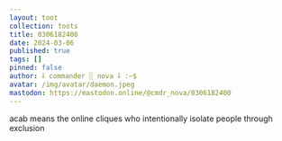 ```yaml
---
layout: toot
collection: toots
title: 0306182400
date: 2024-03-06
published: true
tags: []
pinned: false
author: ⸸ commander ░ nova ⸸ :~$
avatar: /img/avatar/daemon.jpeg
mastodon: https://mastodon.online/@cmdr_nova/0306182400
---
```


acab means the online cliques who intentionally isolate people through exclusion

